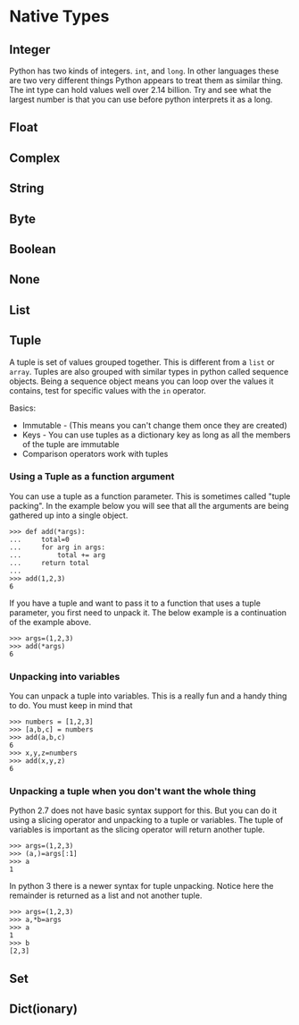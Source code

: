 # Native Types

## Integer
Python has two kinds of integers. `int`, and `long`. In other languages these are two very different things
Python appears to treat them as similar thing. The int type can hold values well over 2.14 billion.
Try and see what the largest number is that you can use before python interprets it as a long.

## Float

## Complex

## String

## Byte

## Boolean

## None

## List

## Tuple
A tuple is set of values grouped together. This is different from a `list` or `array`. Tuples are also grouped
with similar types in python called sequence objects. Being a sequence object means you can loop over the values
it contains, test for specific values with the `in` operator.

Basics:
* Immutable - (This means you can't change them once they are created)
* Keys - You can use tuples as a dictionary key as long as all the members of the tuple are immutable
* Comparison operators work with tuples

### Using a Tuple as a function argument
You can use a tuple as a function parameter. This is sometimes called "tuple packing". In the example below
you will see that all the arguments are being gathered up into a single object.
```
>>> def add(*args):
...     total=0
...     for arg in args:
...         total += arg
...     return total
...
>>> add(1,2,3)
6
```

If you have a tuple and want to pass it to a function that uses a tuple parameter, you first need to unpack it.
The below example is a continuation of the example above.
```
>>> args=(1,2,3)
>>> add(*args)
6
```

### Unpacking into variables
You can unpack a tuple into variables. This is a really fun and a handy thing to do.
You must keep in mind that
```
>>> numbers = [1,2,3]
>>> [a,b,c] = numbers
>>> add(a,b,c)
6
>>> x,y,z=numbers
>>> add(x,y,z)
6
```

### Unpacking a tuple when you don't want the whole thing
Python 2.7 does not have basic syntax support for this. But you can do it using a slicing operator
and unpacking to a tuple or variables. The tuple of variables is important as the slicing operator
will return another tuple.
```
>>> args=(1,2,3)
>>> (a,)=args[:1]
>>> a
1
```

In python 3 there is a newer syntax for tuple unpacking. Notice here the remainder is returned as
a list and not another tuple.
```
>>> args=(1,2,3)
>>> a,*b=args
>>> a
1
>>> b
[2,3]
```

## Set

## Dict(ionary)


